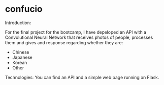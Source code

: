 # confucio

Introduction:

For the final project for the bootcamp, I have depeloped an API with a Convolutional Neural Network that receives photos of people, processes them and gives and response regarding whether they are:

- Chinese
- Japanese
- Korean
- Other

Technologies:
You can find an API and a simple web page running on Flask.

